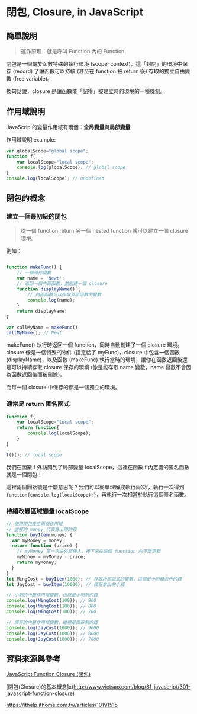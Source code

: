 # 閉包, Closure, in JavaScript

## 簡單說明

> 運作原理：就是呼叫 Function 內的 Function

閉包是一個屬於函數特殊的執行環境 (scope; context)，這「封閉」的環境中保存 (record) 了讓函數可以持續 (甚至在 function 被 return 後) 存取的獨立自由變數 (free variable)。

換句話說，closure 是讓函數能「記得」被建立時的環境的一種機制。

## 作用域說明

JavaScrip 的變量作用域有兩個：**全局變量**與**局部變量**

作用域說明 example:

```javascript
var globalScope="global scope"; 
function f{ 
    var localScope="local scope"; 
    console.log(globalScope); // global scope 
}
console.log(localScope); // undefined
```

## 閉包的概念 

### 建立一個最初級的閉包
> 從一個 function return 另一個 nested function 就可以建立一個 closure 環境。

例如：
```javascript 

function makeFunc() {
    // 一個局部變數
    var name = 'Newt';
    // 返回一個內部函數，並創建一個 closure
    function displayName() {
        // 內部函數可以存取外部函數的變數
        console.log(name);
    }    
    return displayName;
}

var callMyName = makeFunc();
callMyName(); // Newt
```
makeFunc() 執行時返回一個 function，同時自動創建了一個 closure 環境。closure 像是一個特殊的物件 (指定給了 myFunc)，closure 中包含一個函數 (displayName)，以及函數 (makeFunc) 執行當時的環境，讓你在函數返回後還是可以持續存取 closure 保存的環境 (像是能存取 name 變數，name 變數不會因為函數返回後而被刪除)。

而每一個 closure 中保存的都是一個獨立的環境。

### 通常是 return 匿名函式

```javascript
function f{
    var localScope="local scope";
    return function{
        console.log(localScope);
    }
}

f()(); // local scope
```

我們在函數 f 外訪問到了局部變量 localScope，這裡在函數 f 內定義的匿名函數就是一個閉包！

這裡兩個圓括號是什麼意思呢？我們可以簡單理解成執行兩次f，執行一次得到`function{console.log(localScope);}`，再執行一次相當於執行這個匿名函數。

### 持續改變區域變量 localScope

```javascript
// 使用閉包產生兩個作用域
// 這裡的 money 代表身上帶的錢
function buyItem(money) {
  var myMoney = money;
  return function (price) {
    // myMoney 第一次由外部傳入，接下來在這個 function 內不斷更新
    myMoney = myMoney - price;
    return myMoney;
  }
}
let MingCost = buyItem(1000); // 存取內部函式的變數，這個是小明錢包內的錢
let JayCost = buyItem(10000); // 傑哥拿出的小錢

// 小明的內層作用域變數，也就是小明剩的錢
console.log(MingCost(100)); // 900
console.log(MingCost(100)); // 800
console.log(MingCost(100)); // 700

// 傑哥的內層作用域變數，這裡是傑哥剩的錢
console.log(JayCost(1000)); // 9000
console.log(JayCost(1000)); // 8000
console.log(JayCost(1000)); // 7000
```




## 資料來源與參考
[JavaScript Function Closure (閉包)](http://www.fooish.com/javascript/function-closure.html)

[閉包(Closure)的基本概念]x(http://www.victsao.com/blog/81-javascript/301-javascript-function-closure)

https://ithelp.ithome.com.tw/articles/10191515






